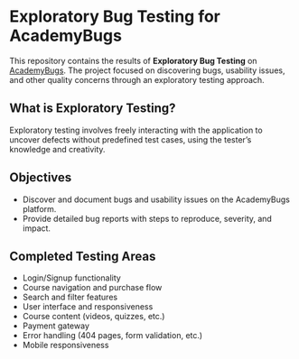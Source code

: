 # Exploratory Bug Testing for AcademyBugs

This repository contains the results of **Exploratory Bug Testing** on [AcademyBugs](https://academybugs.com/). The project focused on discovering bugs, usability issues, and other quality concerns through an exploratory testing approach.

## What is Exploratory Testing?

Exploratory testing involves freely interacting with the application to uncover defects without predefined test cases, using the tester’s knowledge and creativity.

## Objectives

- Discover and document bugs and usability issues on the AcademyBugs platform.
- Provide detailed bug reports with steps to reproduce, severity, and impact.

## Completed Testing Areas

- Login/Signup functionality
- Course navigation and purchase flow
- Search and filter features
- User interface and responsiveness
- Course content (videos, quizzes, etc.)
- Payment gateway
- Error handling (404 pages, form validation, etc.)
- Mobile responsiveness
